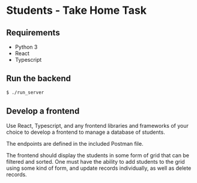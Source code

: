# Students - Take Home Task

## Requirements

- Python 3
- React
- Typescript

## Run the backend
```bash
$ ./run_server
```

## Develop a frontend

Use React, Typescript, and any frontend libraries and frameworks of your choice to develop a frontend to manage a
database of students.

The endpoints are defined in the included Postman file.

The frontend should display the students in some form of grid that can be filtered and sorted. One must have the ability
to add students to the grid using some kind of form, and update records individually, as well as delete records.

